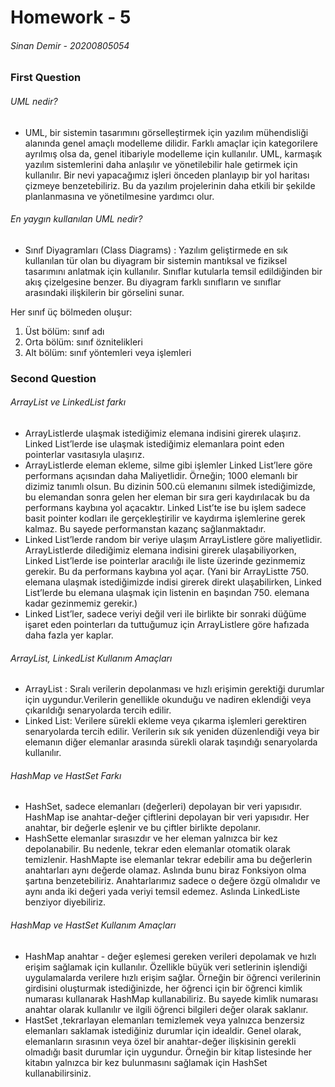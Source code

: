 # Homework - 5
###### Sinan Demir - 20200805054
### First Question
###### UML nedir? 
- UML, bir sistemin tasarımını görselleştirmek için yazılım mühendisliği alanında genel amaçlı modelleme dilidir.
Farklı amaçlar için kategorilere ayrılmış olsa da, genel itibariyle modelleme için kullanılır.
UML, karmaşık yazılım sistemlerini daha anlaşılır ve yönetilebilir hale getirmek için kullanılır.
Bir nevi yapacağımız işleri önceden planlayıp bir yol haritası çizmeye benzetebiliriz.
Bu da yazılım projelerinin daha etkili bir şekilde planlanmasına ve yönetilmesine yardımcı olur.
###### En yaygın kullanılan UML nedir?
- Sınıf Diyagramları (Class Diagrams) : Yazılım geliştirmede en sık kullanılan tür olan bu diyagram bir sistemin mantıksal ve fiziksel tasarımını anlatmak için kullanılır. 
Sınıflar kutularla temsil edildiğinden bir akış çizelgesine benzer. 
Bu diyagram farklı sınıfların ve sınıflar arasındaki ilişkilerin bir görselini sunar. 

Her sınıf üç bölmeden oluşur:
1) Üst bölüm: sınıf adı
2) Orta bölüm: sınıf öznitelikleri
3) Alt bölüm: sınıf yöntemleri veya işlemleri 

### Second Question
###### ArrayList ve LinkedList farkı
- ArrayListlerde ulaşmak istediğimiz elemana indisini girerek ulaşırız. Linked List’lerde ise ulaşmak istediğimiz elemanlara point eden pointerlar vasıtasıyla ulaşırız.
- ArrayListlerde eleman ekleme, silme gibi işlemler Linked List’lere göre performans açısından daha Maliyetlidir. Örneğin; 1000 elemanlı bir dizimiz tanımlı olsun. Bu dizinin 500.cü elemanını silmek istediğimizde, 
bu elemandan sonra gelen her eleman bir sıra geri kaydırılacak bu da performans kaybına yol açacaktır. 
Linked List’te ise bu işlem sadece basit pointer kodları ile gerçekleştirilir ve kaydırma işlemlerine gerek kalmaz. Bu sayede performanstan kazanç sağlanmaktadır.
- Linked List’lerde random bir veriye ulaşım ArrayListlere göre maliyetlidir. ArrayListlerde dilediğimiz elemana indisini girerek ulaşabiliyorken, Linked List’lerde ise pointerlar aracılığı ile liste üzerinde gezinmemiz gerekir. 
Bu da performans kaybına yol açar. (Yani bir ArrayListte 750. elemana ulaşmak istediğimizde indisi girerek direkt ulaşabilirken, Linked List’lerde bu elemana ulaşmak için listenin en başından 750. elemana kadar gezinmemiz gerekir.)
- Linked List’ler, sadece veriyi değil veri ile birlikte bir sonraki düğüme işaret eden pointerları da tuttuğumuz için ArrayListlere göre hafızada daha fazla yer kaplar.
###### ArrayList, LinkedList Kullanım Amaçları
- ArrayList : Sıralı verilerin depolanması ve hızlı erişimin gerektiği durumlar için uygundur.Verilerin genellikle okunduğu ve nadiren eklendiği veya çıkarıldığı senaryolarda tercih edilir.
- Linked List: Verilere sürekli ekleme veya çıkarma işlemleri gerektiren senaryolarda tercih edilir.
  Verilerin sık sık yeniden düzenlendiği veya bir elemanın diğer elemanlar arasında sürekli olarak taşındığı senaryolarda kullanılır.
###### HashMap ve HastSet Farkı
- HashSet, sadece elemanları (değerleri) depolayan bir veri yapısıdır. HashMap ise anahtar-değer çiftlerini depolayan bir veri yapısıdır. Her anahtar, bir değerle eşlenir ve bu çiftler birlikte depolanır.
- HashSette elemanlar sırasızdır ve her eleman yalnızca bir kez depolanabilir. Bu nedenle, tekrar eden elemanlar otomatik olarak temizlenir.
HashMapte ise elemanlar tekrar edebilir ama bu değerlerin anahtarları aynı değerde olamaz. Aslında bunu biraz Fonksiyon olma şartına benzetebiliriz.
Anahtarlarımız sadece o değere özgü olmalıdır ve aynı anda iki değeri yada veriyi temsil edemez. Aslında LinkedListe benziyor diyebiliriz.
###### HashMap ve HastSet Kullanım Amaçları
- HashMap anahtar - değer eşlemesi gereken verileri depolamak ve hızlı erişim sağlamak için kullanılır.
  Özellikle büyük veri setlerinin işlendiği uygulamalarda verilere hızlı erişim sağlar.
Örneğin bir öğrenci verilerinin girdisini oluşturmak istediğinizde, her öğrenci için bir öğrenci kimlik numarası kullanarak HashMap kullanabiliriz. Bu sayede kimlik numarası anahtar olarak kullanılır ve ilgili öğrenci bilgileri değer olarak saklanır.
- HastSet ,tekrarlayan elemanları temizlemek veya yalnızca benzersiz elemanları saklamak istediğiniz durumlar için idealdir.
  Genel olarak, elemanların sırasının veya özel bir anahtar-değer ilişkisinin gerekli olmadığı basit durumlar için uygundur.
Örneğin bir kitap listesinde her kitabın yalnızca bir kez bulunmasını sağlamak için HashSet kullanabilirsiniz.
